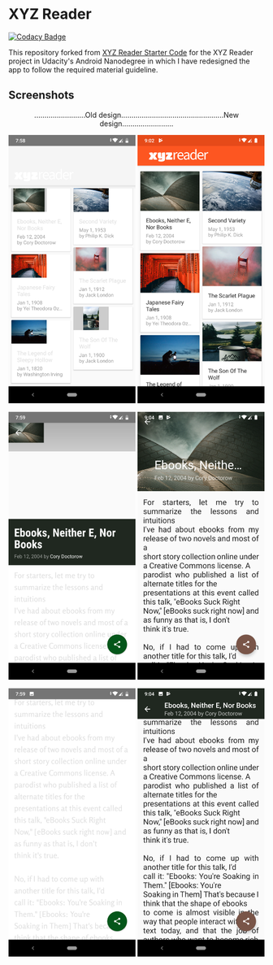 # XYZ Reader

[![Codacy Badge](https://api.codacy.com/project/badge/Grade/b8f06495188a428abb01ebb9307dba33)](https://app.codacy.com/app/DasserBasyouni/xyz-reader?utm_source=github.com&utm_medium=referral&utm_content=DasserBasyouni/xyz-reader&utm_campaign=Badge_Grade_Dashboard)

This repository forked from [XYZ Reader Starter Code](https://github.com/udacity/xyz-reader-starter-code/) for the XYZ Reader project in Udacity's Android Nanodegree in which I have redesigned the app to follow the required material guideline.

## Screenshots
<p align="center">.........................Old design..................................................New design.........................</p>
<p align="center"><img src="/screenshots/Screenshot1old.png" width="250"> <img src="/screenshots/Screenshot1new.png" width="250"></p>
<p align="center"><img src="/screenshots/Screenshot2old.png" width="250"> <img src="/screenshots/Screenshot2new.png" width="250"></p>
<p align="center"><img src="/screenshots/Screenshot3old.png" width="250"> <img src="/screenshots/Screenshot3new.png" width="250"></p>
